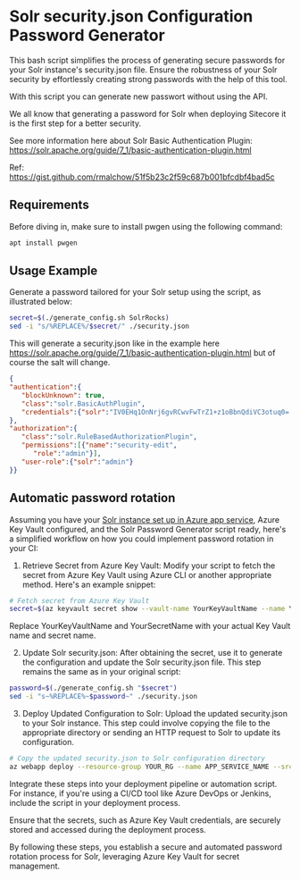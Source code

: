 # Solr security.json Configuration Password Generator
This bash script simplifies the process of generating secure passwords for your Solr instance's security.json file. Ensure the robustness of your Solr security by effortlessly creating strong passwords with the help of this tool.

With this script you can generate new passwort without using the API.

We all know that generating a password for Solr when deploying Sitecore it is the first step for a better security.

See more information here about Solr Basic Authentication Plugin: https://solr.apache.org/guide/7_1/basic-authentication-plugin.html 

Ref: https://gist.github.com/rmalchow/51f5b23c2f59c687b001bfcdbf4bad5c

## Requirements
Before diving in, make sure to install pwgen using the following command:

```bash
apt install pwgen
```

## Usage Example
Generate a password tailored for your Solr setup using the script, as illustrated below:

```bash
secret=$(./generate_config.sh SolrRocks)
sed -i "s/%REPLACE%/$secret/" ./security.json
```

This will generate a security.json like in the example here https://solr.apache.org/guide/7_1/basic-authentication-plugin.html but of course the salt will change. 
```json
{
"authentication":{ 
   "blockUnknown": true, 
   "class":"solr.BasicAuthPlugin",
   "credentials":{"solr":"IV0EHq1OnNrj6gvRCwvFwTrZ1+z1oBbnQdiVC3otuq0= Ndd7LKvVBAaZIF0QAVi1ekCfAJXr1GGfLtRUXhgrF8c="} 
},
"authorization":{
   "class":"solr.RuleBasedAuthorizationPlugin",
   "permissions":[{"name":"security-edit",
      "role":"admin"}], 
   "user-role":{"solr":"admin"} 
}}
```


## Automatic password rotation
Assuming you have your [Solr instance set up in Azure app service](https://www.getfishtank.com/blog/sitecore-solr-docker-app-service-on-azure), Azure Key Vault configured, and the Solr Password Generator script ready, here's a simplified workflow on how you could implement password rotation in your CI:

1. Retrieve Secret from Azure Key Vault:
Modify your script to fetch the secret from Azure Key Vault using Azure CLI or another appropriate method. Here's an example snippet:

```bash
# Fetch secret from Azure Key Vault
secret=$(az keyvault secret show --vault-name YourKeyVaultName --name YourSecretName --query value -o tsv)
```
Replace YourKeyVaultName and YourSecretName with your actual Key Vault name and secret name.

2. Update Solr security.json:
After obtaining the secret, use it to generate the configuration and update the Solr security.json file. This step remains the same as in your original script:

```bash
password=$(./generate_config.sh "$secret")
sed -i "s~%REPLACE%~$password~" ./security.json
```

3. Deploy Updated Configuration to Solr:
Upload the updated security.json to your Solr instance. This step could involve copying the file to the appropriate directory or sending an HTTP request to Solr to update its configuration.

```bash
# Copy the updated security.json to Solr configuration directory
az webapp deploy --resource-group YOUR_RG --name APP_SERVICE_NAME --src-path ./security.json --type=static --target-path="{PUT_GOOD_PATH_HERE}/security.json"
```

Integrate these steps into your deployment pipeline or automation script. For instance, if you're using a CI/CD tool like Azure DevOps or Jenkins, include the script in your deployment process.

Ensure that the secrets, such as Azure Key Vault credentials, are securely stored and accessed during the deployment process.

By following these steps, you establish a secure and automated password rotation process for Solr, leveraging Azure Key Vault for secret management.
